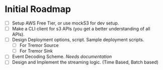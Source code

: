 # Initial Roadmap

- [ ] Setup AWS Free Tier, or use mockS3 for dev setup.
- [ ] Make a CLI client for s3 APIs (you get a better understanding of all APIs).
- [ ] Design Deployment options, script. Sample deployment scripts.
  - [ ] For Tremor Source
  - [ ] For Tremor Sink
- [ ] Event Decoding Scheme. *Needs documentation*
- [ ] Design and Implement the streaming logic. (Time Based, Batch based)